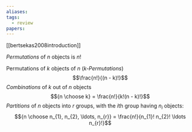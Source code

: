 ```yaml
---
aliases: 
tags:
  - review
papers:
---
```

[[bertsekas2008introduction]]

*Permutations* of $n$ objects is $n!$

Permutations of $k$ objects of $n$ (*k-Permutations*)
$$\frac{n!}{(n - k)!}$$
*Combinations* of $k$ out of $n$ objects
$${n \choose k} = \frac{n!}{k!(n - k)!}$$
*Partitions* of $n$ objects into $r$ groups, with the $i$th group having $n_{i}$ objects:
$${n \choose n_{1}, n_{2}, \ldots, n_{r}} = \frac{n!}{n_{1}! n_{2}! \ldots n_{r}!}$$
